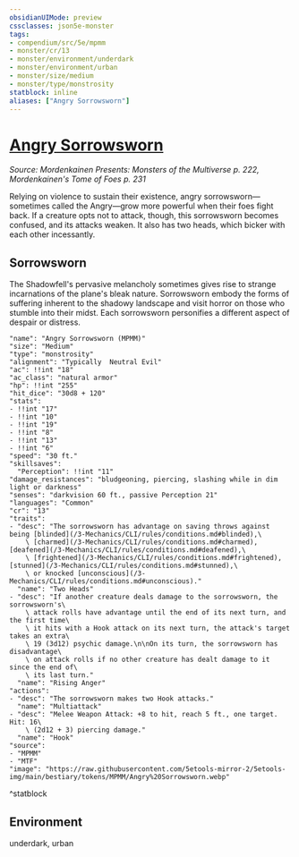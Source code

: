 ```yaml
---
obsidianUIMode: preview
cssclasses: json5e-monster
tags:
- compendium/src/5e/mpmm
- monster/cr/13
- monster/environment/underdark
- monster/environment/urban
- monster/size/medium
- monster/type/monstrosity
statblock: inline
aliases: ["Angry Sorrowsworn"]
---
```

# [Angry Sorrowsworn](3-Mechanics\CLI\bestiary\monstrosity/angry-sorrowsworn-mpmm.md)
*Source: Mordenkainen Presents: Monsters of the Multiverse p. 222, Mordenkainen's Tome of Foes p. 231*  

Relying on violence to sustain their existence, angry sorrowsworn—sometimes called the Angry—grow more powerful when their foes fight back. If a creature opts not to attack, though, this sorrowsworn becomes confused, and its attacks weaken. It also has two heads, which bicker with each other incessantly.

## Sorrowsworn

The Shadowfell's pervasive melancholy sometimes gives rise to strange incarnations of the plane's bleak nature. Sorrowsworn embody the forms of suffering inherent to the shadowy landscape and visit horror on those who stumble into their midst. Each sorrowsworn personifies a different aspect of despair or distress.

```statblock
"name": "Angry Sorrowsworn (MPMM)"
"size": "Medium"
"type": "monstrosity"
"alignment": "Typically  Neutral Evil"
"ac": !!int "18"
"ac_class": "natural armor"
"hp": !!int "255"
"hit_dice": "30d8 + 120"
"stats":
- !!int "17"
- !!int "10"
- !!int "19"
- !!int "8"
- !!int "13"
- !!int "6"
"speed": "30 ft."
"skillsaves":
  "Perception": !!int "11"
"damage_resistances": "bludgeoning, piercing, slashing while in dim light or darkness"
"senses": "darkvision 60 ft., passive Perception 21"
"languages": "Common"
"cr": "13"
"traits":
- "desc": "The sorrowsworn has advantage on saving throws against being [blinded](/3-Mechanics/CLI/rules/conditions.md#blinded),\
    \ [charmed](/3-Mechanics/CLI/rules/conditions.md#charmed), [deafened](/3-Mechanics/CLI/rules/conditions.md#deafened),\
    \ [frightened](/3-Mechanics/CLI/rules/conditions.md#frightened), [stunned](/3-Mechanics/CLI/rules/conditions.md#stunned),\
    \ or knocked [unconscious](/3-Mechanics/CLI/rules/conditions.md#unconscious)."
  "name": "Two Heads"
- "desc": "If another creature deals damage to the sorrowsworn, the sorrowsworn's\
    \ attack rolls have advantage until the end of its next turn, and the first time\
    \ it hits with a Hook attack on its next turn, the attack's target takes an extra\
    \ 19 (3d12) psychic damage.\n\nOn its turn, the sorrowsworn has disadvantage\
    \ on attack rolls if no other creature has dealt damage to it since the end of\
    \ its last turn."
  "name": "Rising Anger"
"actions":
- "desc": "The sorrowsworn makes two Hook attacks."
  "name": "Multiattack"
- "desc": "Melee Weapon Attack: +8 to hit, reach 5 ft., one target. Hit: 16\
    \ (2d12 + 3) piercing damage."
  "name": "Hook"
"source":
- "MPMM"
- "MTF"
"image": "https://raw.githubusercontent.com/5etools-mirror-2/5etools-img/main/bestiary/tokens/MPMM/Angry%20Sorrowsworn.webp"
```
^statblock

## Environment

underdark, urban